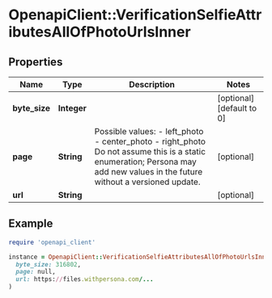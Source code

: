 # OpenapiClient::VerificationSelfieAttributesAllOfPhotoUrlsInner

## Properties

| Name | Type | Description | Notes |
| ---- | ---- | ----------- | ----- |
| **byte_size** | **Integer** |  | [optional][default to 0] |
| **page** | **String** | Possible values: - left_photo - center_photo - right_photo  Do not assume this is a static enumeration; Persona may add new values in the future without a versioned update. | [optional] |
| **url** | **String** |  | [optional] |

## Example

```ruby
require 'openapi_client'

instance = OpenapiClient::VerificationSelfieAttributesAllOfPhotoUrlsInner.new(
  byte_size: 316802,
  page: null,
  url: https://files.withpersona.com/...
)
```


